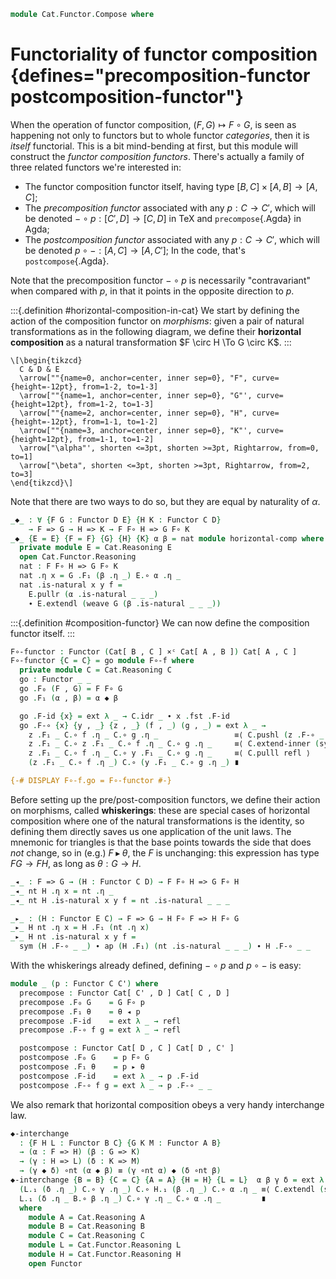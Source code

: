 <!--
```agda
open import Cat.Functor.Naturality
open import Cat.Instances.Product
open import Cat.Functor.Base
open import Cat.Prelude

import Cat.Functor.Reasoning
import Cat.Reasoning
import Cat.Morphism

open Functor
open _=>_
```
-->

```agda
module Cat.Functor.Compose where
```

# Functoriality of functor composition {defines="precomposition-functor postcomposition-functor"}

When the operation of functor composition, $(F, G) \mapsto F \circ G$,
is seen as happening not only to functors but to whole functor
_categories_, then it is _itself_ functorial. This is a bit mind-bending
at first, but this module will construct the _functor composition
functors_. There's actually a family of three related functors we're
interested in:

- The functor composition functor itself, having type $[B, C] \times [A,
B] \to [A,C]$;
- The _precomposition functor_ associated with any $p : C \to C'$, which
will be denoted $- \circ p : [C', D] \to [C,D]$ in TeX and `precompose`{.Agda} in Agda;
- The _postcomposition functor_ associated with any $p : C \to C'$,
which will be denoted $p \circ - : [A,C] \to [A,C']$; In the code, that's
`postcompose`{.Agda}.

Note that the precomposition functor $- \circ p$ is necessarily
"contravariant" when compared with $p$, in that it points in the
opposite direction to $p$.

<!--
```agda
private variable
  o ℓ : Level
  A B C C' D E : Precategory o ℓ
  F G H K L M : Functor C D
  α β γ : F => G
```
-->

:::{.definition #horizontal-composition-in-cat}
We start by defining the action of the composition functor on *morphisms*:
given a pair of natural transformations as in the following diagram, we
define their **horizontal composition** as a natural transformation
$F \circ H \To G \circ K$.
:::

~~~{.quiver}
\[\begin{tikzcd}
  C & D & E
  \arrow[""{name=0, anchor=center, inner sep=0}, "F", curve={height=-12pt}, from=1-2, to=1-3]
  \arrow[""{name=1, anchor=center, inner sep=0}, "G"', curve={height=12pt}, from=1-2, to=1-3]
  \arrow[""{name=2, anchor=center, inner sep=0}, "H", curve={height=-12pt}, from=1-1, to=1-2]
  \arrow[""{name=3, anchor=center, inner sep=0}, "K"', curve={height=12pt}, from=1-1, to=1-2]
  \arrow["\alpha"', shorten <=3pt, shorten >=3pt, Rightarrow, from=0, to=1]
  \arrow["\beta", shorten <=3pt, shorten >=3pt, Rightarrow, from=2, to=3]
\end{tikzcd}\]
~~~

Note that there are two ways to do so, but they are equal by naturality
of $\alpha$.

```agda
_◆_ : ∀ {F G : Functor D E} {H K : Functor C D}
    → F => G → H => K → F F∘ H => G F∘ K
_◆_ {E = E} {F = F} {G} {H} {K} α β = nat module horizontal-comp where
  private module E = Cat.Reasoning E
  open Cat.Functor.Reasoning
  nat : F F∘ H => G F∘ K
  nat .η x = G .F₁ (β .η _) E.∘ α .η _
  nat .is-natural x y f =
    E.pullr (α .is-natural _ _ _)
    ∙ E.extendl (weave G (β .is-natural _ _ _))
```

<!--
```agda
{-# DISPLAY horizontal-comp.nat f g = f ◆ g #-}
```
-->

:::{.definition #composition-functor}
We can now define the composition functor itself.
:::

```agda
F∘-functor : Functor (Cat[ B , C ] ×ᶜ Cat[ A , B ]) Cat[ A , C ]
F∘-functor {C = C} = go module F∘-f where
  private module C = Cat.Reasoning C
  go : Functor _ _
  go .F₀ (F , G) = F F∘ G
  go .F₁ (α , β) = α ◆ β

  go .F-id {x} = ext λ _ → C.idr _ ∙ x .fst .F-id
  go .F-∘ {x} {y , _} {z , _} (f , _) (g , _) = ext λ _ →
    z .F₁ _ C.∘ f .η _ C.∘ g .η _                 ≡⟨ C.pushl (z .F-∘ _ _) ⟩
    z .F₁ _ C.∘ z .F₁ _ C.∘ f .η _ C.∘ g .η _     ≡⟨ C.extend-inner (sym (f .is-natural _ _ _)) ⟩
    z .F₁ _ C.∘ f .η _ C.∘ y .F₁ _ C.∘ g .η _     ≡⟨ C.pulll refl ⟩
    (z .F₁ _ C.∘ f .η _) C.∘ (y .F₁ _ C.∘ g .η _) ∎

{-# DISPLAY F∘-f.go = F∘-functor #-}
```

Before setting up the pre/post-composition functors, we define their
action on morphisms, called **whiskerings**: these are special cases
of horizontal composition where one of the natural transformations is
the identity, so defining them directly saves us one application of the
unit laws. The mnemonic for triangles is that the base
points towards the side that does _not_ change, so in (e.g.) $F
\blacktriangleright \theta$, the $F$ is unchanging: this expression has
type $FG \to FH$, as long as $\theta : G \to H$.

```agda
_◂_ : F => G → (H : Functor C D) → F F∘ H => G F∘ H
_◂_ nt H .η x = nt .η _
_◂_ nt H .is-natural x y f = nt .is-natural _ _ _

_▸_ : (H : Functor E C) → F => G → H F∘ F => H F∘ G
_▸_ H nt .η x = H .F₁ (nt .η x)
_▸_ H nt .is-natural x y f =
  sym (H .F-∘ _ _) ∙ ap (H .F₁) (nt .is-natural _ _ _) ∙ H .F-∘ _ _
```

With the whiskerings already defined, defining $- \circ p$ and $p \circ -$ is easy:

```agda
module _ (p : Functor C C') where
  precompose : Functor Cat[ C' , D ] Cat[ C , D ]
  precompose .F₀ G    = G F∘ p
  precompose .F₁ θ    = θ ◂ p
  precompose .F-id    = ext λ _ → refl
  precompose .F-∘ f g = ext λ _ → refl

  postcompose : Functor Cat[ D , C ] Cat[ D , C' ]
  postcompose .F₀ G    = p F∘ G
  postcompose .F₁ θ    = p ▸ θ
  postcompose .F-id    = ext λ _ → p .F-id
  postcompose .F-∘ f g = ext λ _ → p .F-∘ _ _
```

We also remark that horizontal composition obeys a very handy interchange
law.

```agda
◆-interchange
  : {F H L : Functor B C} {G K M : Functor A B}
  → (α : F => H) (β : G => K)
  → (γ : H => L) (δ : K => M)
  → (γ ◆ δ) ∘nt (α ◆ β) ≡ (γ ∘nt α) ◆ (δ ∘nt β)
◆-interchange {B = B} {C = C} {A = A} {H = H} {L = L}  α β γ δ = ext λ j →
  (L.₁ (δ .η _) C.∘ γ .η _) C.∘ H.₁ (β .η _) C.∘ α .η _ ≡⟨ C.extendl (sym (L.shuffler (sym (γ .is-natural _ _ _)))) ⟩
  L.₁ (δ .η _ B.∘ β .η _) C.∘ γ .η _ C.∘ α .η _         ∎
  where
    module A = Cat.Reasoning A
    module B = Cat.Reasoning B
    module C = Cat.Reasoning C
    module L = Cat.Functor.Reasoning L
    module H = Cat.Functor.Reasoning H
    open Functor
```


<!--
[TODO: Reed M, 13/02/2023] Add whiskering reasoning combinators!
-->

<!--
```agda
module _ {F G : Functor C D} where
  open Cat.Morphism
  open Cat.Functor.Reasoning

  _◂ni_ : F ≅ⁿ G → (H : Functor B C) → (F F∘ H) ≅ⁿ (G F∘ H)
  (α ◂ni H) = make-iso! _ (α .to ◂ H) (α .from ◂ H)
    (λ _ → α .invl ηₚ _)
    (λ _ → α .invr ηₚ _)

  _▸ni_ : (H : Functor D E) → F ≅ⁿ G → (H F∘ F) ≅ⁿ (H F∘ G)
  (H ▸ni α) = make-iso! _ (H ▸ α .to) (H ▸ α .from)
    (λ _ → annihilate H (α .invl ηₚ _))
    (λ _ → annihilate H (α .invr ηₚ _))
```
-->

<!--
```agda
◂-distribl : (α ∘nt β) ◂ H ≡ (α ◂ H) ∘nt (β ◂ H)
◂-distribl = ext λ _ → refl

▸-distribr : F ▸ (α ∘nt β) ≡ (F ▸ α) ∘nt (F ▸ β)
▸-distribr {F = F} = ext λ _ → F .F-∘ _ _

module _ where
  open Cat.Reasoning

  -- [TODO: Reed M, 14/03/2023] Extend the coherence machinery to handle natural
  -- isos.
  ni-assoc : {F : Functor D E} {G : Functor C D} {H : Functor B C}
         → (F F∘ G F∘ H) ≅ⁿ ((F F∘ G) F∘ H)
  ni-assoc {E = E} = to-natural-iso λ where
    .make-natural-iso.eta _ → E .id
    .make-natural-iso.inv _ → E .id
    .make-natural-iso.eta∘inv _ → E .idl _
    .make-natural-iso.inv∘eta _ → E .idl _
    .make-natural-iso.natural _ _ _ → E .idr _ ∙ sym (E .idl _)
```
-->
